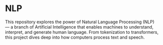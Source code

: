 # NLP
This repository explores the power of Natural Language Processing (NLP) — a branch of Artificial Intelligence that enables machines to understand, interpret, and generate human language. From tokenization to transformers, this project dives deep into how computers process text and speech.
